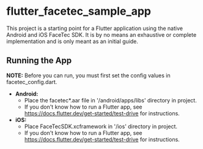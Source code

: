 
# flutter_facetec_sample_app

This project is a starting point for a Flutter application using the native Android and iOS FaceTec SDK.  It is by no means an exhaustive or complete implementation and is only meant as an initial guide.

## Running the App
**NOTE:** Before you can run, you must first set the config values in facetec_config.dart.

 - **Android:** 
	 - Place the facetec*.aar file in '/android/apps/libs' directory in project.
	 - If you don't know how to run a Flutter app, see https://docs.flutter.dev/get-started/test-drive for instructions.
 - **iOS:** 
	 - Place FaceTecSDK.xcframework in '/ios' directory in project.
	 - If you don't know how to run a Flutter app, see https://docs.flutter.dev/get-started/test-drive for instructions.


